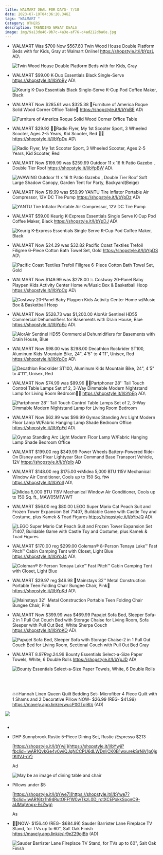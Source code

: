 ```yaml
---
title: WALMART DEAL FOR DAYS- 7/10
date: 2023-07-10T04:36:20.348Z
tags: "WALMART "
Category: OTHERS
description: TRENDING GREAT DEALS
image: img/9a13de46-9b7c-4a3e-af76-c4ad212dba0e.jpg
---
```

* WALMART
   Was $700  Now $567.60
  Twin Wood House Double Platform Beds with for Kids, Gray at Walmart Online! 
  https://shopstyle.it/l/bYpzL
  AD\

  ![Twin Wood House Double Platform Beds with for Kids, Gray](https://i5.walmartimages.com/asr/cce4e8b1-6a77-492a-b360-e04d8a1b5839.65c40f4344b292081d9d0077f1365990.jpeg?odnHeight=2000&odnWidth=2000&odnBg=FFFFFF)
* WALMART
  $99.00
   K-Duo Essentials Black Single-Serve
  https://shopstyle.it/l/bYpBy
  AD\

  ![Keurig K-Duo Essentials Black Single-Serve K-Cup Pod Coffee Maker, Black](https://i5.walmartimages.com/asr/dcc118e6-1ea9-4c9d-8889-20c5fa333063.1ffda42b41b435866e95eb44b463bf76.jpeg?odnHeight=2000&odnWidth=2000&odnBg=FFFFFF)
* WALMART
  Now $285.61 was $325.38
  🌟Furniture of America Roque Solid Wood Corner Office Table🌟
  https://shopstyle.it/l/bYpBE
  AD\

  ![Furniture of America Roque Solid Wood Corner Office Table](https://i5.walmartimages.com/asr/3b386140-3bb7-42bf-a42d-aefb466e8535_1.45e09e45402263c07142257e19209ffb.jpeg?odnHeight=2000&odnWidth=2000&odnBg=FFFFFF)
* WALMART
  $29.92
  🛴🛴Radio Flyer, My 1st Scooter Sport, 3 Wheeled Scooter, Ages 2-5 Years, Kid Scooter, Red 🛴🛴
  https://shopstyle.it/l/bYpDu
  AD\

  ![Radio Flyer, My 1st Scooter Sport, 3 Wheeled Scooter, Ages 2-5 Years, Kid Scooter, Red](https://i5.walmartimages.com/asr/3aaad1b6-20e3-4c3f-9b26-bf469dbb0857.692848b05b0acffd976f38aabc33a133.jpeg?odnHeight=2000&odnWidth=2000&odnBg=FFFFFF)
* WALMART
  Now $199.99 was $259.99
   Outdoor 11 x 16 ft Patio Gazebo , Double Tier Roof 
  https://shopstyle.it/l/bYpBW
  AD\

  ![AVAWING Outdoor 11 x 16 ft Patio Gazebo , Double Tier Roof Soft Large Shadow Canopy, Garden Tent for Party, Backyard(Beige)](https://i5.walmartimages.com/asr/c967aeef-10bf-4108-bb80-02c8cf7f48d6.077187b0e7ac59d5d9e671ca4efcad74.jpeg?odnHeight=2000&odnWidth=2000&odnBg=FFFFFF)
* WALMART
  Now $19.99 was $59.99
  YANTU Tire Inflator Portable Air Compressor, 12V DC Tire Pump
  https://shopstyle.it/l/bYpDz
  AD\

  ![YANTU Tire Inflator Portable Air Compressor, 12V DC Tire Pump](https://i5.walmartimages.com/asr/420a531a-506e-4c15-8596-b38faffbb8bb.0a65be7b4725c3907eac90641b2e746f.jpeg?odnHeight=2000&odnWidth=2000&odnBg=FFFFFF)
* WALMART
  $59.00
  Keurig K-Express Essentials Single Serve K-Cup Pod Coffee Maker, Black
  https://shopstyle.it/l/bYpDJ
  AD\

  ![Keurig K-Express Essentials Single Serve K-Cup Pod Coffee Maker, Black](https://i5.walmartimages.com/asr/13ee2422-9a30-476a-949c-0a377e602202.6c6e58134805ac49070f6ec8cf75d30c.jpeg?odnHeight=768&odnWidth=768&odnBg=FFFFFF)
* WALMART
  Now $24.29 was $32.82
  Pacific Coast Textiles Trefoil Filigree 6-Piece Cotton Bath Towel Set, Gold 
  https://shopstyle.it/l/bYpDS
  AD\

  ![Pacific Coast Textiles Trefoil Filigree 6-Piece Cotton Bath Towel Set, Gold](https://i5.walmartimages.com/asr/73ace33a-0918-41e4-85bf-9c094a286beb.94e431fd7efeb6b990187060eca3e145.jpeg?odnHeight=2000&odnWidth=2000&odnBg=FFFFFF)
* WALMART
  Now $149.99 was $278.00
  💥 Costway 20-Panel Baby Playpen Kids Activity Center Home w/Music Box & Basketball Hoop
  https://shopstyle.it/l/bYpCg
  AD\

  ![Costway 20-Panel Baby Playpen Kids Activity Center Home w/Music Box & Basketball Hoop](https://i5.walmartimages.com/asr/bb5be2bf-ce02-45fe-bb7a-8acf38e0d418.93469727f78292fbedcc3f4cc7a389a8.jpeg?odnHeight=2000&odnWidth=2000&odnBg=FFFFFF)
* WALMART
  Now $528.73 was $1,200.00
  AlorAir Sentinel HD55 Commercial Dehumidifiers for Basements with Drain House, Blue
  https://shopstyle.it/l/bYpEc
  AD\

  ![AlorAir Sentinel HD55 Commercial Dehumidifiers for Basements with Drain House, Blue](https://i5.walmartimages.com/asr/4652db5b-b0bf-4137-ad4c-b242af182112.376617c605ad77e465deae5c28cf0843.jpeg?odnHeight=2000&odnWidth=2000&odnBg=FFFFFF)
* WALMART
  Now $98.00 was $298.00
  Decathlon Rockrider ST100, Aluminum Kids Mountain Bike, 24", 4'5" to 4'11", Unisex, Red
  https://shopstyle.it/l/bYpCx
  AD\

  ![Decathlon Rockrider ST100, Aluminum Kids Mountain Bike, 24", 4'5" to 4'11", Unisex, Red](https://i5.walmartimages.com/asr/027e7ea6-b78b-4047-aae2-4e27e63c6102.4e650ff6092b2f832053c8cbe2024e1e.jpeg?odnHeight=2000&odnWidth=2000&odnBg=FFFFFF)
* WALMART
  Now $74.99 was $89.99
  🌟🌟Partphoner 28'' Tall Touch Control Table Lamps Set of 2, 3-Way Dimmable Modern Nightstand Lamp for Living Room Bedroom🌟🌟
  https://shopstyle.it/l/bYpEp
  AD\

  ![Partphoner 28'' Tall Touch Control Table Lamps Set of 2, 3-Way Dimmable Modern Nightstand Lamp for Living Room Bedroom](https://i5.walmartimages.com/asr/10c2dd36-9953-46f2-98b6-fb14dd5bc1c1.f1e468f9ce91ca50534a7499e92474fc.jpeg?odnHeight=2000&odnWidth=2000&odnBg=FFFFFF)
* WALMART
  Now $62.99 was $99.99
  Gymax Standing Arc Light Modern Floor Lamp W/Fabric Hanging Lamp Shade Bedroom Office 
  https://shopstyle.it/l/bYpFd
  AD\

  ![Gymax Standing Arc Light Modern Floor Lamp W/Fabric Hanging Lamp Shade Bedroom Office](https://i5.walmartimages.com/asr/deb41ae1-4a33-47a7-bd03-a0bd9df9950c.c8b12d97e61b301ed3213dac2866338b.jpeg?odnHeight=2000&odnWidth=2000&odnBg=FFFFFF)
* WALMART
  $199.00 reg $349.99
  Power Wheels Battery-Powered Ride-On Disney and Pixar Lightyear Star Command Base Transport Vehicle, 12V
  https://shopstyle.it/l/bYpIb
  AD
* WALMART
  $148.00 reg $175.00
  🌀🌀Midea 5,000 BTU 115V Mechanical Window Air Conditioner, Cools up to 150 Sq. ft🌀🌀
  https://shopstyle.it/l/bYpIl
  AD\

  ![Midea 5,000 BTU 115V Mechanical Window Air Conditioner, Cools up to 150 Sq. ft., MAW05M1WWT](https://i5.walmartimages.com/asr/79d0486c-0d61-46ac-b9bd-d456fb52f0e1.8fb20c24e34a92078af449f03b0a58d4.jpeg?odnHeight=768&odnWidth=768&odnBg=FFFFFF)
* WALMART
  $56.00 reg $80.00
  LEGO Super Mario Cat Peach Suit and Frozen Tower Expansion Set 71407, Buildable Game with Castle Toy and Costume, plus Kamek & Toad Figures
  https://shopstyle.it/l/bYpJQ
  AD\

  ![LEGO Super Mario Cat Peach Suit and Frozen Tower Expansion Set 71407, Buildable Game with Castle Toy and Costume, plus Kamek & Toad Figures](https://i5.walmartimages.com/asr/602c513a-71c6-4c4b-843a-a46f86ed8fca.3d27b6fe8390a65521dc0aad477cc101.jpeg?odnHeight=2000&odnWidth=2000&odnBg=FFFFFF)
* WALMART
  $170.00 reg $299.00
  Coleman® 8-Person Tenaya Lake™ Fast Pitch™ Cabin Camping Tent with Closet, Light Blue
  https://shopstyle.it/l/bYpJ4
  AD\

  ![Coleman® 8-Person Tenaya Lake™ Fast Pitch™ Cabin Camping Tent with Closet, Light Blue](https://i5.walmartimages.com/asr/10912eaf-2480-42f2-ac72-427663c54ca0.2321ff936ef7d45f7b248ea8afda8bab.jpeg?odnHeight=2000&odnWidth=2000&odnBg=FFFFFF)
* WALMART
  $29.97 reg $49.98
  🌺Mainstays 32'' Metal Construction Portable Teen Folding Chair Bungee Chair, Pink🌸
  https://shopstyle.it/l/bYpKd
  AD\

  ![Mainstays 32'' Metal Construction Portable Teen Folding Chair Bungee Chair, Pink](https://i5.walmartimages.com/asr/f37a6611-8443-4810-8293-8e8145b0cc87.8af73c24fa810476030c0baba9ba58a0.jpeg?odnHeight=2000&odnWidth=2000&odnBg=FFFFFF)
* WALMART
  Now $399.99 was $469.99
  Papajet Sofa Bed, Sleeper Sofa- 2 in 1 Pull Out Couch Bed with Storage Chaise for Living Room, Sofa Sleeper with Pull Out Bed, White Sherpa Couch
  https://shopstyle.it/l/bYpKO
  AD\

  ![Papajet Sofa Bed, Sleeper Sofa with Storage Chaise-2 in 1 Pull Out Couch Bed for Living Room, Sectional Couch with Pull Out Bed Gray](https://i5.walmartimages.com/asr/31515714-5616-4dc4-96e8-f294a28d45aa.c772d979ac8f0550f401eecf7a7349d5.jpeg?odnHeight=768&odnWidth=768&odnBg=FFFFFF)
* WALMART
  $8.97 Reg.$24.99 
  Bounty Essentials Select-a-Size Paper Towels, White, 6 Double Rolls
  https://shopstyle.it/l/bYpJD
  AD\

  ![Bounty Essentials Select-a-Size Paper Towels, White, 6 Double Rolls](https://i5.walmartimages.com/asr/f8c0bffb-9c45-4070-aea1-d4632944b650.103540e92f478ee490073ab8ced25b16.jpeg?odnHeight=2000&odnWidth=2000&odnBg=FFFFFF)

  \
  \
  \
  🔥🔥Hannah Linen Queen Quilt Bedding Set- Microfiber 4 Piece Quilt with 1 Shams and 2 Decorative Pillow 
  NOW- $26.99 (REG- $41.99) 
  https://mavely.app.link/e/wucPXGTojBb\
  (AD)

![](https://i5.walmartimages.com/asr/8ae44859-c0d0-43c0-bcb5-ff4cd327d8c0.f7225bde09b824c66517c78d78cc10d0.jpeg?odnHeight=2000&odnWidth=2000&odnBg=FFFFFF)

![]()

*
* DHP Sunnybrook Rustic 5-Piece Dining Set, Rustic /Espresso $213

   [https://shopstyle.it/l/bYwji](https://shopstyle.it/l/bYwji?fbclid=IwAR1QvkGe4y0wiQJgNCCPU6dLWDnljCK0B1wxurekSrNiV1p0jstKlfVJ-nY)

  Ad

  ![May be an image of dining table and chair](https://scontent-atl3-1.xx.fbcdn.net/v/t39.30808-6/359845688_284295540811438_5448453635270115073_n.jpg?stp=dst-jpg_p526x296&_nc_cat=110&cb=99be929b-59f725be&ccb=1-7&_nc_sid=5cd70e&_nc_ohc=At79TR7E5A8AX_ozF1B&_nc_ht=scontent-atl3-1.xx&oh=00_AfAX62po-8Qi8o1XtFS9-q_JrWYyrUFvcVjE0fz2jc2uOA&oe=64B0592D)
* Pillows under $5 

  [https://shopstyle.it/l/bYwe7](https://shopstyle.it/l/bYwe7?fbclid=IwAR16tz1h94RutOFFfW0wTkzL0D_rctXCEPxkkSognC9-aUMqlVngx-EsZwg)

  As
* 🏃🏃NOW- $156.40 (REG- $684.99) 
  Sauder Barrister Lane Fireplace TV Stand, for TVs up to 60", Salt Oak Finish
   https://mavely.app.link/e/lr9eZ29ojBb 
  (AD)<!--StartFragment-->

  ![Sauder Barrister Lane Fireplace TV Stand, for TVs up to 60", Salt Oak Finish](https://i5.walmartimages.com/asr/6193eb32-d8af-4634-bec5-b3424adc14ea_1.8a267d6e79c66ef13f217d4c495fd8b9.jpeg?odnHeight=2000&odnWidth=2000&odnBg=FFFFFF)

  <!--EndFragment-->